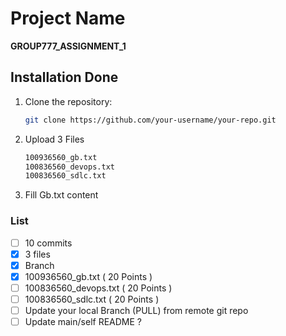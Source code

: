 # Project Name

**GROUP777_ASSIGNMENT_1**


## Installation Done

1. Clone the repository:

   ```bash
   git clone https://github.com/your-username/your-repo.git

2. Upload 3 Files
   
   ```bash
   100936560_gb.txt
   100836560_devops.txt
   100836560_sdlc.txt

3. Fill Gb.txt content


### List
- [ ] 10 commits
- [x] 3 files
- [x] Branch
- [x] 100936560_gb.txt ( 20 Points )
- [ ] 100836560_devops.txt ( 20 Points )
- [ ] 100836560_sdlc.txt ( 20 Points )
- [ ] Update your local Branch (PULL) from remote git repo
- [ ] Update main/self README ?
